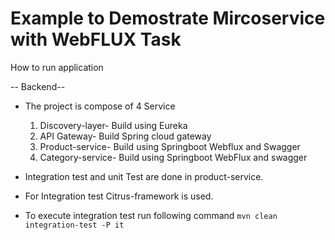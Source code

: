 # Example to Demostrate Mircoservice with WebFLUX Task

How to run application 

-- Backend--
- The project is compose of 4 Service

    1. Discovery-layer- Build using Eureka
    2. API Gateway- Build Spring cloud gateway
    3. Product-service- Build using Springboot Webflux and Swagger
    4. Category-service- Build using Springboot WebFlux and swagger

- Integration test and unit Test are done in product-service.
- For Integration test Citrus-framework is used.
- To execute integration test run following command `mvn clean integration-test -P it`

